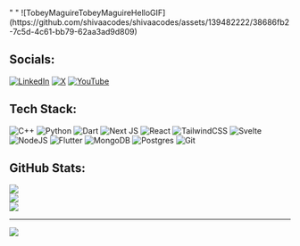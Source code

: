 <br>
 "             "     ![TobeyMaguireTobeyMaguireHelloGIF](https://github.com/shivaacodes/shivaacodes/assets/139482222/38686fb2-7c5d-4c61-bb79-62aa3ad9d809)
      
<br>


## Socials:
[![LinkedIn](https://img.shields.io/badge/LinkedIn-%230077B5.svg?logo=linkedin&logoColor=white)](https://linkedin.com/in/https://www.linkedin.com/in/shiva-sajay-03a473288?lipi=urn%3Ali%3Apage%3Ad_flagship3_profile_view_base_contact_details%3B2iYhdtYvSdGt7%2FilrogOPA%3D%3D) [![X](https://img.shields.io/badge/X-black.svg?logo=X&logoColor=white)](https://x.com/bacardi525) [![YouTube](https://img.shields.io/badge/YouTube-%23FF0000.svg?logo=YouTube&logoColor=white)](https://youtube.com/@UCmZSdp3gCi7FumEwgSMrjag) 

## Tech Stack:
![C++](https://img.shields.io/badge/c++-%2300599C.svg?style=for-the-badge&logo=c%2B%2B&logoColor=white) ![Python](https://img.shields.io/badge/python-3670A0?style=for-the-badge&logo=python&logoColor=ffdd54) ![Dart](https://img.shields.io/badge/dart-%230175C2.svg?style=for-the-badge&logo=dart&logoColor=white) ![Next JS](https://img.shields.io/badge/Next-black?style=for-the-badge&logo=next.js&logoColor=white) ![React](https://img.shields.io/badge/react-%2320232a.svg?style=for-the-badge&logo=react&logoColor=%2361DAFB) ![TailwindCSS](https://img.shields.io/badge/tailwindcss-%2338B2AC.svg?style=for-the-badge&logo=tailwind-css&logoColor=white) ![Svelte](https://img.shields.io/badge/svelte-%23f1413d.svg?style=for-the-badge&logo=svelte&logoColor=white) ![NodeJS](https://img.shields.io/badge/node.js-6DA55F?style=for-the-badge&logo=node.js&logoColor=white) ![Flutter](https://img.shields.io/badge/Flutter-%2302569B.svg?style=for-the-badge&logo=Flutter&logoColor=white) ![MongoDB](https://img.shields.io/badge/MongoDB-%234ea94b.svg?style=for-the-badge&logo=mongodb&logoColor=white) ![Postgres](https://img.shields.io/badge/postgres-%23316192.svg?style=for-the-badge&logo=postgresql&logoColor=white) ![Git](https://img.shields.io/badge/git-%23F05033.svg?style=for-the-badge&logo=git&logoColor=white)
## GitHub Stats:
![](https://github-readme-stats.vercel.app/api?username=shivaacodes&theme=merko&hide_border=true&include_all_commits=false&count_private=false)<br/>
![](https://github-readme-streak-stats.herokuapp.com/?user=shivaacodes&theme=merko&hide_border=true)<br/>
![](https://github-readme-stats.vercel.app/api/top-langs/?username=shivaacodes&theme=merko&hide_border=true&include_all_commits=false&count_private=false&layout=compact)

---
[![](https://visitcount.itsvg.in/api?id=shivaacodes&icon=0&color=7)](https://visitcount.itsvg.in)

<!-- Proudly created with GPRM ( https://gprm.itsvg.in ) -->

